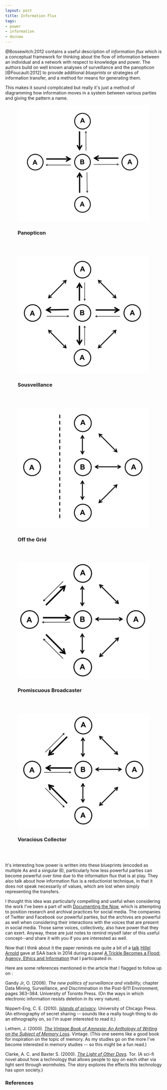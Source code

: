 ```yaml
---
layout: post
title: Information Flux
tags:
- power
- information
- docnow
---
```



@Bossewitch:2012 contains a useful description of *information flux* which is a
conceptual framework for thinking about the flow of information between an
individual and a network with respect to knowledge and power. The authors build
on well known analyses of surveillance and the  panopticon [@Foucault:2012] to
provide additional *blueprints* or strategies of information transfer, and a
method for means for generating them.

This makes it sound complicated but really it's just a method of diagramming how
information moves in a system between various parties and giving the pattern a
name. 

<figure>
  <img class="img-responsive" src="/images/flux1.png">
  <figcaption><h3>Panopticon</h3></figcaption>
</figure>

<br><br>

<figure>
  <img class="img-responsive" src="/images/flux2.png">
  <figcaption><h3>Sousveillance</h3></figcaption>
</figure>

<br><br>

<figure>
  <img class="img-responsive" src="/images/flux3.png">
  <figcaption><h3>Off the Grid</h3></figcaption>
</figure>

<br><br>

<figure>
  <img class="img-responsive" src="/images/flux4.png">
  <figcaption><h3>Promiscuous Broadcaster</h3></figcaption>
</figure>

<br><br>

<figure>
  <img class="img-responsive" src="/images/flux5.png">
  <figcaption><h3>Voracious Collector</h3></figcaption>
</figure>

<br><br>

It's interesting how power is written into these blueprints (encoded as multiple As and a singular B),
particularly how less powerful parties can become powerful over time due to the
information flux that is at play. They also talk about how information flux is a
reductionist technique, in that it does not speak necessarily of values, which
are lost when simply representing the transfers.

I thought this idea was particularly compelling and useful when considering
the work I've been a part of with [Documenting the Now], which is attempting to
position research and archival practices for social media. The companies of
Twitter and Facebook our powerful parties, but the archives are powerful as well
when considering their interactions with the voices that are present in social
media. Those same voices, collectively, also have power that they can exert.
Anyway, these are just notes to remind myself later of this useful concept--and
share it with you if you are interested as well.

Now that I think about it the paper reminds me quite a bit of a [talk] [Hillel
Arnold] gave at SAA back in 2014 during a panel [A Trickle Becomes a Flood:
Agency, Ethics and Information] that I participated in.

Here are some references mentioned in the article that I flagged to follow up on
:

Gandy Jr, O. (2006). *The new politics of surveillance and visibility*, chapter
Data Mining, Surveillance, and Discrimination in the Post-9/11 Environment,
pages 363–384. University of Toronto Press. (On the ways in which electronic
information resists deletion in its very nature).

Nippert-Eng, C. E. (2010). *[Islands of privacy]*. University of Chicago Press.
(An ethnography of secret sharing -- sounds like a really tough thing to do an
ethnography on, so I'm super interested to read it.)

Lethem, J. (2000). *[The Vintage Book of Amnesia: An Anthology of Writing on the
Subject of Memory Loss]*. Vintage. (This one seems like a good book for
inspiration on the topic of memory. As my studies go on the more I've become
interested in memory studies -- so this might be a fun read.)

Clarke, A. C. and Baxter S. (2000). *[The Light of Other Days].*  Tor. (A sci-fi
novel about how a technology that allows people to spy on each other via light
sent through wormholes. The story explores the effects this technology has upon
society.)

### References

[Documenting the Now]: http://www.docnow.io
[talk]: http://files.archivists.org/conference/dc2014/materials/201-arnoldB.pdf
[Hillel Arnold]: https://twitter.com/helrond
[A Trickle Becomes a Flood: Agency, Ethics and Information]: https://archives2014.sched.com/event/57ce8b8ded5c6f74d721b5902f259d14#.U-ShqoBdXfs
[Islands of Privacy]: http://www.press.uchicago.edu/ucp/books/book/chicago/I/bo8854921.html
[The Vintage Book of Amnesia: An Anthology of Writing on the Subject of Memory Loss]: https://www.goodreads.com/book/show/146858.The_Vintage_Book_of_Amnesia
[The Light of Other Days]: https://en.wikipedia.org/wiki/The_Light_of_Other_Days
